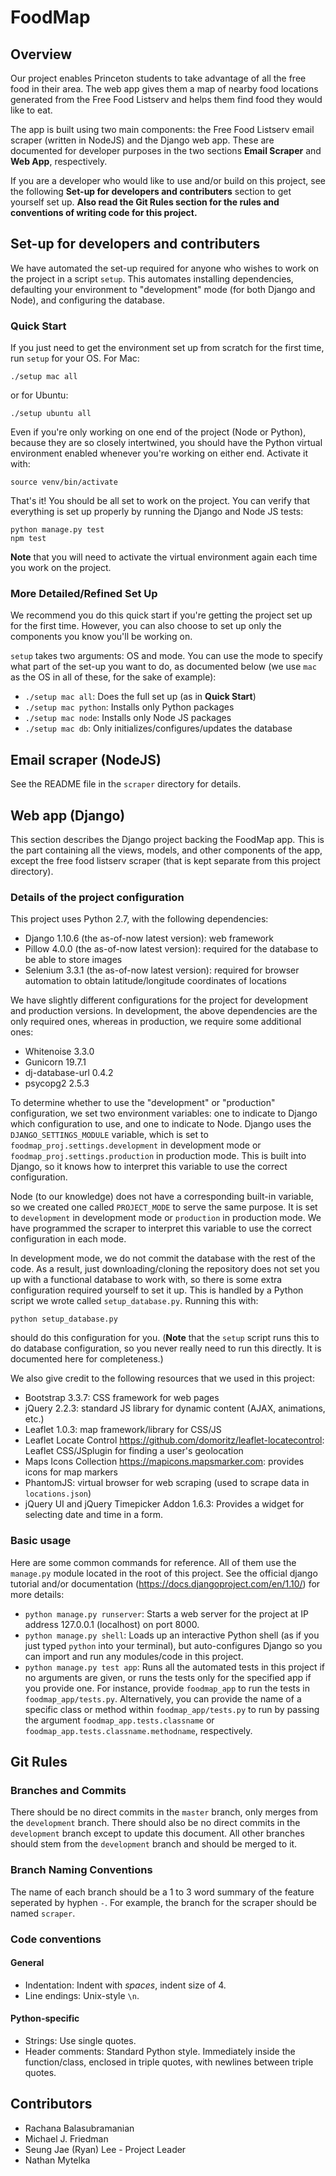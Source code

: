# FoodMap
## Overview
Our project enables Princeton students to take advantage of all the free food in their area. The web app gives them a map of nearby food locations generated from the Free Food Listserv and helps them find food they would like to eat.

The app is built using two main components: the Free Food Listserv email scraper (written in NodeJS) and the Django web app. These are documented for developer purposes in the two sections **Email Scraper** and **Web App**, respectively.

If you are a developer who would like to use and/or build on this project, see the following **Set-up for developers and contributers** section to get yourself set up. **Also read the Git Rules section for the rules and conventions of writing code for this project.**

## Set-up for developers and contributers
We have automated the set-up required for anyone who wishes to work on the project in a script `setup`. This automates installing dependencies, defaulting your environment to "development" mode (for both Django and Node), and configuring the database.

### Quick Start
If you just need to get the environment set up from scratch for the first time, run `setup` for your OS. For Mac:
```
./setup mac all
```
or for Ubuntu:
```
./setup ubuntu all
```
Even if you're only working on one end of the project (Node or Python), because they are so closely intertwined, you should have the Python virtual environment enabled whenever you're working on either end. Activate it with:
```
source venv/bin/activate
```
That's it! You should be all set to work on the project. You can verify that everything is set up properly by running the Django and Node JS tests:
```
python manage.py test
npm test
```
**Note** that you will need to activate the virtual environment again each time you work on the project.

### More Detailed/Refined Set Up
We recommend you do this quick start if you're getting the project set up for the first time. However, you can also choose to set up only the components you know you'll be working on.

`setup` takes two arguments: OS and mode. You can use the mode to specify what part of the set-up you want to do, as documented below (we use `mac` as the OS in all of these, for the sake of example):
- `./setup mac all`: Does the full set up (as in **Quick Start**)
- `./setup mac python`: Installs only Python packages
- `./setup mac node`: Installs only Node JS packages
- `./setup mac db`: Only initializes/configures/updates the database


## Email scraper (NodeJS)
See the README file in the `scraper` directory for details.


## Web app (Django)
This section describes the Django project backing the FoodMap app. This is the part containing all the views, models, and other components of the app, except the free food listserv scraper (that is kept separate from this project directory).

### Details of the project configuration
This project uses Python 2.7, with the following dependencies:
- Django 1.10.6 (the as-of-now latest version): web framework
- Pillow 4.0.0 (the as-of-now latest version): required for the database to be able to store images
- Selenium 3.3.1 (the as-of-now latest version): required for browser automation to obtain latitude/longitude coordinates of locations

We have slightly different configurations for the project for development and production versions. In development, the above dependencies are the only required ones, whereas in production, we require some additional ones:
- Whitenoise 3.3.0
- Gunicorn 19.7.1
- dj-database-url 0.4.2
- psycopg2 2.5.3

To determine whether to use the "development" or "production" configuration, we set two environment variables: one to indicate to Django which configuration to use, and one to indicate to Node. Django uses the `DJANGO_SETTINGS_MODULE` variable, which is set to `foodmap_proj.settings.development` in development mode or `foodmap_proj.settings.production` in production mode. This is built into Django, so it knows how to interpret this variable to use the correct configuration.

Node (to our knowledge) does not have a corresponding built-in variable, so we created one called `PROJECT_MODE` to serve the same purpose. It is set to `development` in development mode or `production` in production mode. We have programmed the scraper to interpret this variable to use the correct configuration in each mode.

In development mode, we do not commit the database with the rest of the code. As a result, just downloading/cloning the repository does not set you up with a functional database to work with, so there is some extra configuration required yourself to set it up. This is handled by a Python script we wrote called `setup_database.py`. Running this with: 
```
python setup_database.py
```
should do this configuration for you. (**Note** that the `setup` script runs this to do database configuration, so you never really need to run this directly. It is documented here for completeness.)

We also give credit to the following resources that we used in this project:
- Bootstrap 3.3.7: CSS framework for web pages
- jQuery 2.2.3: standard JS library for dynamic content (AJAX, animations, etc.)
- Leaflet 1.0.3: map framework/library for CSS/JS
- Leaflet Locate Control https://github.com/domoritz/leaflet-locatecontrol: Leaflet CSS/JSplugin for finding a user's geolocation
- Maps Icons Collection https://mapicons.mapsmarker.com: provides icons for map markers
- PhantomJS: virtual browser for web scraping (used to scrape data in `locations.json`)
- jQuery UI and jQuery Timepicker Addon 1.6.3: Provides a widget for selecting date and time in a form.

### Basic usage
Here are some common commands for reference. All of them use the `manage.py` module located in the root of this project. See the official django tutorial and/or documentation (https://docs.djangoproject.com/en/1.10/) for more details:

- `python manage.py runserver`: Starts a web server for the project at IP address 127.0.0.1 (localhost) on port 8000.
- `python manage.py shell`: Loads up an interactive Python shell (as if you just typed `python` into your terminal), but auto-configures Django so you can import and run any modules/code in this project.
- `python manage.py test app`: Runs all the automated tests in this project if no arguments are given, or runs the tests only for the specified app if you provide one. For instance, provide `foodmap_app` to run the tests in `foodmap_app/tests.py`. Alternatively, you can provide the name of a specific class or method within `foodmap_app/tests.py` to run by passing the argument `foodmap_app.tests.classname` or `foodmap_app.tests.classname.methodname`, respectively.


## Git Rules
### Branches and Commits
There should be no direct commits in the `master` branch, only merges from the `development` branch. There should also be no direct commits in the `development` branch except to update this document. All other branches should stem from the `development` branch and should be merged to it.

### Branch Naming Conventions
The name of each branch should be a 1 to 3 word summary of the feature seperated by hyphen `-`. For example, the branch for the scraper should be named `scraper`.

### Code conventions
#### General
- Indentation: Indent with *spaces*, indent size of 4.
- Line endings: Unix-style `\n`.

#### Python-specific
- Strings: Use single quotes.
- Header comments: Standard Python style. Immediately inside the function/class, enclosed in triple quotes, with newlines between triple quotes.

## Contributors
 - Rachana Balasubramanian
 - Michael J. Friedman
 - Seung Jae (Ryan) Lee - Project Leader
 - Nathan Mytelka

